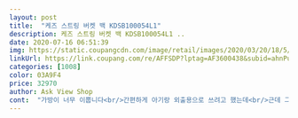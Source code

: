 ```yaml
---
layout: post 
title:  "케즈 스트링 버켓 백 KDSB100054L1" 
description: 케즈 스트링 버켓 백 KDSB100054L1 ..
date: 2020-07-16 06:51:39 
img: https://static.coupangcdn.com/image/retail/images/2020/03/20/18/5/e2efc126-f541-46c5-aef9-1d8d47575c72.jpg 
linkUrl: https://link.coupang.com/re/AFFSDP?lptag=AF3600438&subid=ahnPublicAsk&pageKey=1749096516&itemId=2978731923&vendorItemId=70405043329&traceid=V0-113-18b1311cb0e8ecaf 
categories: [1008] 
color: 03A9F4 
price: 32970 
author: Ask View Shop 
cont:  "가방이 너무 이뿝니다<br/>간편하게 아기랑 외출용으로 쓰려고 했는데<br/>근데 그냥 혼자 외출용으로도 잘 써질 거 같아요<br/>기저귀 젖병 물병 제거 핸드폰 카드지갑<br/>배송완전빨랐어요!<br/>백화점 동일제품인데 백화점보다 저렴하게 구입했습니다<br/>사이즈도 적당하고 실물이더예쁘네요<br/>신축성이 없는 소재라서 그런 거 같아요<br/>여러용도로 가능하고 여기저기 매칭도 잘되네요<br/>이정도 넣으면 끝이에요 ㅠㅠ<br/>자주들게될것같아요<br/>" 
---
```


